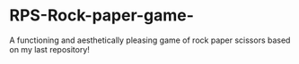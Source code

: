 # RPS-Rock-paper-game-
A functioning and aesthetically pleasing game of rock paper scissors based on my last repository!
